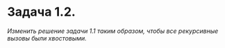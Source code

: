 # Задача 1.2.

*Изменить решение задачи 1.1 таким образом, чтобы все
рекурсивные вызовы были хвостовыми.*